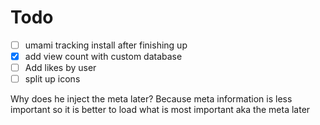 # Todo
- [ ] umami tracking install after finishing up
- [x] add view count with custom database
- [ ] Add likes by user
- [ ] split up icons

Why does he inject the meta later? Because meta information is less important so it is better to load what is most important aka the meta later